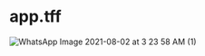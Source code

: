 # app.tff

![WhatsApp Image 2021-08-02 at 3 23 58 AM (1)](https://user-images.githubusercontent.com/79160943/127786492-7c604d00-613a-49f3-8fbe-010b27524b03.jpeg)
